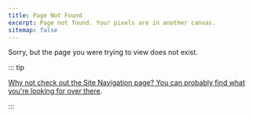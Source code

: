 ```yaml
---
title: Page Not Found
excerpt: Page not found. Your pixels are in another canvas.
sitemap: false
---
```


Sorry, but the page you were trying to view does not exist.

::: tip

[Why not check out the Site Navigation page? You can probably find what you're looking for over there](index.md).

:::
